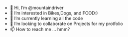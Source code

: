 - 👋 Hi, I’m @mountaindriver
- 👀 I’m interested in Bikes,Dogs, and FOOD:)
- 🌱 I’m currently learning all the code
- 💞️ I’m looking to collaborate on Projects for my protfolio
- 📫 How to reach me ... hmm?

<!---
mountaindriver/mountaindriver is a ✨ special ✨ repository because its `README.md` (this file) appears on your GitHub profile.
You can click the Preview link to take a look at your changes.
--->
